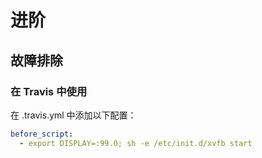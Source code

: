 # 进阶

## 故障排除

### 在 Travis 中使用

在 .travis.yml 中添加以下配置：

```yaml
before_script:
  - export DISPLAY=:99.0; sh -e /etc/init.d/xvfb start
```

